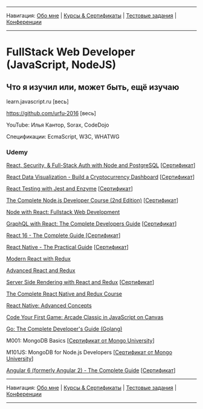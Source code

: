 
___
Навигация: 
[Обо мне](README.md "Мой опыт работы, навыки") |
[Курсы & Сертификаты](COURSES.md "Чему я учусь, куда двигаюсь?") |
[Тестовые задания](TESTS.md "Выполненные тестовые задания") |
[Конференции](CONFERENCES.md "Где вы могли меня видеть?")
___


# FullStack Web Developer (JavaScript, NodeJS)

## Что я изучил или, может быть, ещё изучаю

learn.javascript.ru [весь]

https://github.com/urfu-2016 [весь]

YouTube: Илья Кантор, Sorax, CodeDojo

Спецификации: EcmaScript, W3C, WHATWG

### Udemy

[React, Security, & Full-Stack Auth with Node and PostgreSQL](https://www.udemy.com/react-security/) [[Сертификат](https://www.udemy.com/certificate/UC-R2326DK5/)]

[React Data Visualization - Build a Cryptocurrency Dashboard](https://www.udemy.com/react-data-visualization-build-a-cryptocurrency-dashboard/) [[Сертификат](https://www.udemy.com/certificate/UC-GBQ5UZMW/)]

[React Testing with Jest and Enzyme](https://www.udemy.com/react-testing-with-jest-and-enzyme/) [[Сертификат](https://www.udemy.com/certificate/UC-VA98T0TY/)]


[The Complete Node.js Developer Course (2nd Edition)](https://www.udemy.com/the-complete-nodejs-developer-course-2/learn/v4/overview) [[Сертификат](https://www.udemy.com/certificate/UC-E8XZNL7U/)]

[Node with React: Fullstack Web Development](https://www.udemy.com/node-with-react-fullstack-web-development/)

[GraphQL with React: The Complete Developers Guide](https://www.udemy.com/graphql-with-react-course/) [[Сертификат](https://www.udemy.com/certificate/UC-LSORFPP6/)]

[React 16 - The Complete Guide ](https://www.udemy.com/react-the-complete-guide-incl-redux/learn/v4/overview) [[Сертификат](https://www.udemy.com/certificate/UC-EVXYC3VW/)]

[React Native - The Practical Guide](https://www.udemy.com/react-native-the-practical-guide/learn/v4/) [[Сертификат](https://www.udemy.com/certificate/UC-33ML1C70/)]

[Modern React with Redux](https://www.udemy.com/react-redux/learn/v4/overview)

[Advanced React and Redux](https://www.udemy.com/react-redux-tutorial/)

[Server Side Rendering with React and Redux](https://www.udemy.com/server-side-rendering-with-react-and-redux/learn/v4/overview) [[Сертификат](https://www.udemy.com/certificate/UC-EIPHTNDR/)]

[The Complete React Native and Redux Course](https://www.udemy.com/the-complete-react-native-and-redux-course/learn/v4/overview)

[React Native: Advanced Concepts](https://www.udemy.com/react-native-advanced/learn/v4/overview)

[Code Your First Game: Arcade Classic in JavaScript on Canvas](https://www.udemy.com/code-your-first-game/learn/v4/overview)

[Go: The Complete Developer's Guide (Golang)](https://www.udemy.com/go-the-complete-developers-guide/)

M001: MongoDB Basics [[Сертификат от Mongo University](https://university.mongodb.com/course_completion/a6cb2702-f7b3-4515-94a8-688cb2ea/printable)]

M101JS: MongoDB for Node.js Developers [[Сертификат от Mongo University](https://university.mongodb.com/course_completion/7847a2d5-bd7f-4abb-b1a3-cbc966a5/printable)]

[Angular 6 (formerly Angular 2) - The Complete Guide](https://www.udemy.com/the-complete-guide-to-angular-2/learn/v4/overview) [[Сертификат](https://www.udemy.com/certificate/UC-11UG7DM7/)]

___
Навигация: 
[Обо мне](README.md "Мой опыт работы, навыки") |
[Курсы & Сертификаты](COURSES.md "Чему я учусь, куда двигаюсь?") |
[Тестовые задания](TESTS.md "Выполненные тестовые задания") |
[Конференции](CONFERENCES.md "Где вы могли меня видеть?")
___
